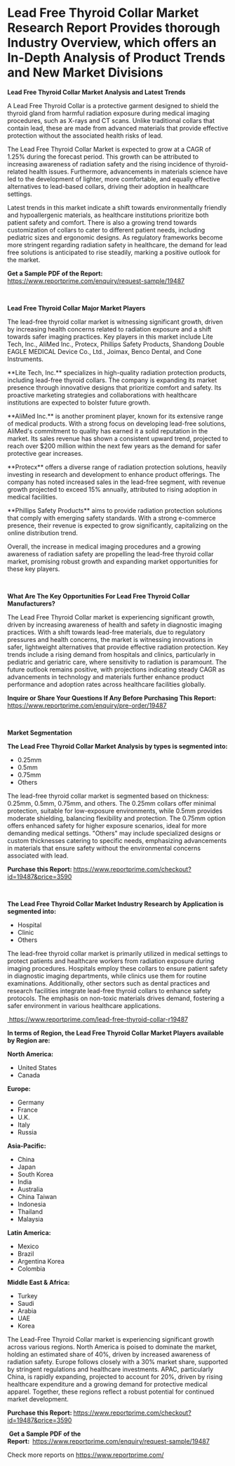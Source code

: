 <p><h1>Lead Free Thyroid Collar Market Research Report Provides thorough Industry Overview, which offers an In-Depth Analysis of Product Trends and New Market Divisions</h1></p><p><strong>Lead Free Thyroid Collar Market Analysis and Latest Trends</strong></p>
<p><p>A Lead Free Thyroid Collar is a protective garment designed to shield the thyroid gland from harmful radiation exposure during medical imaging procedures, such as X-rays and CT scans. Unlike traditional collars that contain lead, these are made from advanced materials that provide effective protection without the associated health risks of lead. </p><p>The Lead Free Thyroid Collar Market is expected to grow at a CAGR of 1.25% during the forecast period. This growth can be attributed to increasing awareness of radiation safety and the rising incidence of thyroid-related health issues. Furthermore, advancements in materials science have led to the development of lighter, more comfortable, and equally effective alternatives to lead-based collars, driving their adoption in healthcare settings.</p><p>Latest trends in this market indicate a shift towards environmentally friendly and hypoallergenic materials, as healthcare institutions prioritize both patient safety and comfort. There is also a growing trend towards customization of collars to cater to different patient needs, including pediatric sizes and ergonomic designs. As regulatory frameworks become more stringent regarding radiation safety in healthcare, the demand for lead free solutions is anticipated to rise steadily, marking a positive outlook for the market.</p></p>
<p><strong>Get a Sample PDF of the Report:&nbsp;</strong> <a href="https://www.reportprime.com/enquiry/request-sample/19487?utm_campaign=3286&utm_medium=2&utm_source=Github&utm_content=ia&utm_term=19032025&utm_id=lead-free-thyroid-collar">https://www.reportprime.com/enquiry/request-sample/19487</a></p>
<p>&nbsp;</p>
<p><strong>Lead Free Thyroid Collar Major Market Players</strong></p>
<p><p>The lead-free thyroid collar market is witnessing significant growth, driven by increasing health concerns related to radiation exposure and a shift towards safer imaging practices. Key players in this market include Lite Tech, Inc., AliMed Inc., Protecx, Phillips Safety Products, Shandong Double EAGLE MEDICAL Device Co., Ltd., Joimax, Benco Dental, and Cone Instruments.</p><p>**Lite Tech, Inc.** specializes in high-quality radiation protection products, including lead-free thyroid collars. The company is expanding its market presence through innovative designs that prioritize comfort and safety. Its proactive marketing strategies and collaborations with healthcare institutions are expected to bolster future growth.</p><p>**AliMed Inc.** is another prominent player, known for its extensive range of medical products. With a strong focus on developing lead-free solutions, AliMed's commitment to quality has earned it a solid reputation in the market. Its sales revenue has shown a consistent upward trend, projected to reach over $200 million within the next few years as the demand for safer protective gear increases.</p><p>**Protecx** offers a diverse range of radiation protection solutions, heavily investing in research and development to enhance product offerings. The company has noted increased sales in the lead-free segment, with revenue growth projected to exceed 15% annually, attributed to rising adoption in medical facilities.</p><p>**Phillips Safety Products** aims to provide radiation protection solutions that comply with emerging safety standards. With a strong e-commerce presence, their revenue is expected to grow significantly, capitalizing on the online distribution trend.</p><p>Overall, the increase in medical imaging procedures and a growing awareness of radiation safety are propelling the lead-free thyroid collar market, promising robust growth and expanding market opportunities for these key players.</p></p>
<p>&nbsp;</p>
<p><strong>What Are The Key Opportunities For Lead Free Thyroid Collar Manufacturers?</strong></p>
<p><p>The Lead Free Thyroid Collar market is experiencing significant growth, driven by increasing awareness of health and safety in diagnostic imaging practices. With a shift towards lead-free materials, due to regulatory pressures and health concerns, the market is witnessing innovations in safer, lightweight alternatives that provide effective radiation protection. Key trends include a rising demand from hospitals and clinics, particularly in pediatric and geriatric care, where sensitivity to radiation is paramount. The future outlook remains positive, with projections indicating steady CAGR as advancements in technology and materials further enhance product performance and adoption rates across healthcare facilities globally.</p></p>
<p><strong>Inquire or Share Your Questions If Any Before Purchasing This Report:</strong> <a href="https://www.reportprime.com/enquiry/pre-order/19487?utm_campaign=3286&utm_medium=2&utm_source=Github&utm_content=ia&utm_term=19032025&utm_id=lead-free-thyroid-collar">https://www.reportprime.com/enquiry/pre-order/19487</a></p>
<p>&nbsp;</p>
<p><strong>Market Segmentation</strong></p>
<p><strong>The Lead Free Thyroid Collar Market Analysis by types is segmented into:</strong></p>
<p><ul><li>0.25mm</li><li>0.5mm</li><li>0.75mm</li><li>Others</li></ul></p>
<p><p>The lead-free thyroid collar market is segmented based on thickness: 0.25mm, 0.5mm, 0.75mm, and others. The 0.25mm collars offer minimal protection, suitable for low-exposure environments, while 0.5mm provides moderate shielding, balancing flexibility and protection. The 0.75mm option offers enhanced safety for higher exposure scenarios, ideal for more demanding medical settings. "Others" may include specialized designs or custom thicknesses catering to specific needs, emphasizing advancements in materials that ensure safety without the environmental concerns associated with lead.</p></p>
<p><strong>Purchase this Report:&nbsp;</strong><a href="https://www.reportprime.com/checkout?id=19487&price=3590&utm_campaign=3286&utm_medium=2&utm_source=Github&utm_content=ia&utm_term=19032025&utm_id=lead-free-thyroid-collar">https://www.reportprime.com/checkout?id=19487&price=3590</a></p>
<p>&nbsp;</p>
<p><strong>The Lead Free Thyroid Collar Market Industry Research by Application is segmented into:</strong></p>
<p><ul><li>Hospital</li><li>Clinic</li><li>Others</li></ul></p>
<p><p>The lead-free thyroid collar market is primarily utilized in medical settings to protect patients and healthcare workers from radiation exposure during imaging procedures. Hospitals employ these collars to ensure patient safety in diagnostic imaging departments, while clinics use them for routine examinations. Additionally, other sectors such as dental practices and research facilities integrate lead-free thyroid collars to enhance safety protocols. The emphasis on non-toxic materials drives demand, fostering a safer environment in various healthcare applications.</p></p>
<p><a href="https://www.reportprime.com/lead-free-thyroid-collar-r19487?utm_campaign=3286&utm_medium=2&utm_source=Github&utm_content=ia&utm_term=19032025&utm_id=lead-free-thyroid-collar">&nbsp;https://www.reportprime.com/lead-free-thyroid-collar-r19487</a></p>
<p><strong>In terms of Region, the Lead Free Thyroid Collar Market Players available by Region are:</strong></p>
<p>
    <p> <strong> North America: </strong>
        <ul>
            <li>United States</li>
            <li>Canada</li>
        </ul>
        </p> 
    <p> <strong> Europe: </strong>
        <ul>
            <li>Germany</li>
            <li>France</li>
            <li>U.K.</li>
            <li>Italy</li>
            <li>Russia</li>
        </ul>
        </p> 
    <p> <strong> Asia-Pacific: </strong>
        <ul>
            <li>China</li>
            <li>Japan</li>
            <li>South Korea</li>
            <li>India</li>
            <li>Australia</li>
            <li>China Taiwan</li>
            <li>Indonesia</li>
            <li>Thailand</li>
            <li>Malaysia</li>
        </ul>
        </p> 
    <p> <strong> Latin America: </strong>
        <ul>
            <li>Mexico</li>
            <li>Brazil</li>
            <li>Argentina Korea</li>
            <li>Colombia</li>
        </ul>
        </p> 
    <p> <strong> Middle East & Africa: </strong>
        <ul>
            <li>Turkey</li>
            <li>Saudi</li>
            <li>Arabia</li>
            <li>UAE</li>
            <li>Korea</li>
        </ul>
    </p>
    </p>
<p><p>The Lead-Free Thyroid Collar market is experiencing significant growth across various regions. North America is poised to dominate the market, holding an estimated share of 40%, driven by increased awareness of radiation safety. Europe follows closely with a 30% market share, supported by stringent regulations and healthcare investments. APAC, particularly China, is rapidly expanding, projected to account for 20%, driven by rising healthcare expenditure and a growing demand for protective medical apparel. Together, these regions reflect a robust potential for continued market development.</p></p>
<p><strong>Purchase this Report: </strong><a href="https://www.reportprime.com/checkout?id=19487&price=3590&utm_campaign=3286&utm_medium=2&utm_source=Github&utm_content=ia&utm_term=19032025&utm_id=lead-free-thyroid-collar">https://www.reportprime.com/checkout?id=19487&price=3590</a></p>
<p>&nbsp;<strong>Get a Sample PDF of the Report:&nbsp;&nbsp;</strong><a href="https://www.reportprime.com/enquiry/request-sample/19487?utm_campaign=3286&utm_medium=2&utm_source=Github&utm_content=ia&utm_term=19032025&utm_id=lead-free-thyroid-collar">https://www.reportprime.com/enquiry/request-sample/19487</a></p>
<p><strong></strong></p>
<p>Check more reports on <a href="https://www.reportprime.com/?utm_campaign=3286&utm_medium=2&utm_source=Github&utm_content=ia&utm_term=19032025&utm_id=lead-free-thyroid-collar">https://www.reportprime.com/</a></p>